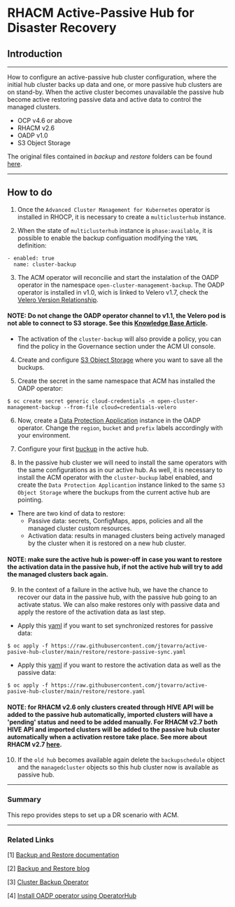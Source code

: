# RHACM Active-Passive Hub for Disaster Recovery

## __Introduction__

---
How to configure an active-passive hub cluster configuration, where the initial hub cluster backs up data and one, or more passive hub clusters are on stand-by. When the active cluster becomes unavailable the passive hub become active restoring passive data and active data to control the managed clusters.

- OCP v4.6 or above
- RHACM v2.6
- OADP v1.0
- S3 Object Storage

The original files contained in *backup* and *restore* folders can be found [here](https://github.com/stolostron/cluster-backup-operator/tree/release-2.6/config/samples).

---

## __How to do__

1) Once the `Advanced Cluster Management for Kubernetes` operator is installed in RHOCP, it is necessary to create a `multiclusterhub` instance.

2) When the state of `multiclusterhub` instance is `phase:available`, it is possible to enable the backup configuation modifying the `YAML` definition:

```
- enabled: true
  name: cluster-backup
```

3) The ACM operator will reconcilie and start the instalation of the OADP operator in the namespace `open-cluster-management-backup`. The OADP operator is installed in v1.0, wich is linked to Velero v1.7, check the [Velero Version Relationship](https://github.com/openshift/oadp-operator).

#### __NOTE:__ Do not change the OADP operator channel to v1.1, the Velero pod is not able to connect to S3 storage. See this [Knowledge Base Article](https://access.redhat.com/solutions/6984040).

- The activation of the `cluster-backup` will also provide a policy, you can find the policy in the Governance section under the ACM UI console.

4) Create and configure [S3 Object Storage](https://docs.openshift.com/container-platform/4.11/backup_and_restore/application_backup_and_restore/installing/installing-oadp-aws.html) where you want to save all the buckups.

5) Create the secret in the same namespace that ACM has installed the OADP operator:

```
$ oc create secret generic cloud-credentials -n open-cluster-management-backup --from-file cloud=credentials-velero
```

6) Now, create a [Data Protection Application](https://github.com/jtovarro/active-pasive-hub-cluster/blob/main/oadp-operator/data-protection-application.yaml) instance in the OADP operator. Change the `region`, `bucket` and `prefix` labels accordingly with your environment.

7) Configure your first [buckup](https://github.com/jtovarro/active-pasive-hub-cluster/blob/main/backup/backup-schedule.yaml) in the active hub.

8) In the passive hub cluster we will need to install the same operators with the same configurations as in our active hub. As well, it is necessary to install the ACM operator with the `cluster-buckup` label enabled, and create the `Data Protection Applicantion` instance linked to the same `S3 Object Storage` where the buckups from the current active hub are pointing. 

 - There are two kind of data to restore: 
   - Passive data: secrets, ConfigMaps, apps, policies and all the managed cluster custom resources.
   - Activation data: results in managed clusters being actively managed by the cluster when it is restored on a new hub cluster.

#### __NOTE__: make sure the active hub is power-off in case you want to restore the activation data in the passive hub, if not the active hub will try to add the managed clusters back again.

9) In the context of a failure in the active hub, we have the chance to recover our data in the passive hub, with the passive hub going to an activate status. We can also make restores only with passive data and apply the restore of the activation data as last step. 

- Apply this [yaml](https://github.com/jtovarro/active-pasive-hub-cluster/blob/main/restore/restore-passive-sync.yaml) if you want to set synchronized restores for passive data:  

```
$ oc apply -f https://raw.githubusercontent.com/jtovarro/active-pasive-hub-cluster/main/restore/restore-passive-sync.yaml
```

- Apply this [yaml](https://github.com/jtovarro/active-pasive-hub-cluster/blob/main/restore/restore.yaml) if you want to restore the activation data as well as the passive data:

```
$ oc apply -f https://raw.githubusercontent.com/jtovarro/active-pasive-hub-cluster/main/restore/restore.yaml
```

#### __NOTE__: for RHACM v2.6 only clusters created through HIVE API will be added to the passive hub automatically, imported clusters will have a 'pending' status and need to be added manually. For RHACM v2.7 both HIVE API and imported clusters will be added to the passive hub cluster automatically when a activation restore take place. See more about RHACM v2.7 [here](https://cloud.redhat.com/blog/red-hat-advanced-cluster-management-for-kubernetes-2.7-maintains-its-commitment-to-security-at-the-edge?hs_preview=yVBfvbRa-101533025107).

10) If the `old hub` becomes available again delete the `backupschedule` object and the `managedcluster` objects so this hub cluster now is available as passive hub.

---
### __Summary__

This repo provides steps to set up a DR scenario with ACM.

---
### Related Links
[1] [Backup and Restore documentation](https://access.redhat.com/documentation/en-us/red_hat_advanced_cluster_management_for_kubernetes/2.6/html-single/backup_and_restore/index)

[2] [Backup and Restore blog](https://cloud.redhat.com/blog/backup-and-restore-hub-clusters-with-red-hat-advanced-cluster-management-for-kubernetes)

[3] [Cluster Backup Operator](https://github.com/stolostron/cluster-backup-operator/tree/release-2.6/config/samples)

[4] [Install OADP operator using OperatorHub](https://github.com/openshift/oadp-operator/blob/master/docs/install_olm.md#create-the-dataprotectionapplication-custom-resource)

